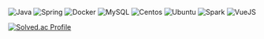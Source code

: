 ![Java](https://img.shields.io/badge/Java-ED8B00?style=flat-square&logo=java&logoColor=white)
![Spring](https://img.shields.io/badge/SpringBoot-6DB33F?style=flat-square&logo=Spring&logoColor=white)
![Docker](https://img.shields.io/badge/Docker-46a2f1?style=flat-square&logo=docker&logoColor=white)
![MySQL](https://img.shields.io/badge/MySQL-005C84?style=flat-square&logo=mysql&logoColor=white)
![Centos](https://img.shields.io/badge/Cent%20OS-262577?style=flat-square&logo=CentOS&logoColor=white)
![Ubuntu](https://img.shields.io/badge/Ubuntu-E95420?style=flat-square&logo=ubuntu&logoColor=white)
![Spark](https://img.shields.io/badge/Apache_Spark-FFFFFF?style=flat-square&logo=apachespark&logoColor=#E35A16)
![VueJS](https://img.shields.io/badge/VueJS-4FC08D?style=flat-square&logo=vue.js&logoColor=white)

[![Solved.ac Profile](http://mazassumnida.wtf/api/v2/generate_badge?boj=do1510)](https://solved.ac/do1510/)

<!--
![k8s](https://img.shields.io/badge/kubernetes-326ce5.svg?&style=flat-square&logo=kubernetes&logoColor=white)
![Amazon AWS](https://img.shields.io/badge/Amazon%20AWS-232F3E?style=flat-square&logo=amazon-aws)
![Python](https://img.shields.io/badge/Python-3766AB?style=flat-square&logo=Python&logoColor=white)

[![do5do's GitHub stats](https://github-readme-stats.vercel.app/api?username=do5do&theme=dark)]() 
-->
